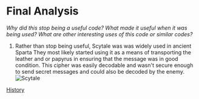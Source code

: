 # Final Analysis
*Why did this stop being a useful code? What made it useful when it was being used? What are other interesting uses of this code or similar codes?*
1. Rather than stop being useful, Scytale was was widely used in ancient Sparta They most likely started using it as a means of transporting the leather and or papyrus in ensuring that the message was in good condition. This cipher was easily decodable and wasn't secure enough to send secret messages and could also be decoded by the enemy.
![Scytale](https://upload.wikimedia.org/wikipedia/commons/5/51/Skytale.png)

[History](scytale_history.md)
